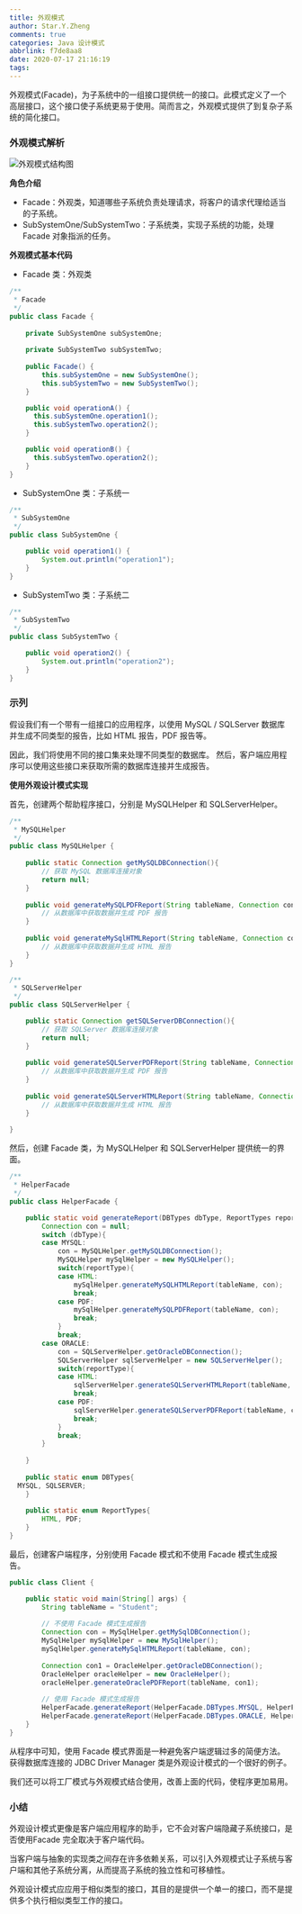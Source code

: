 ```yaml
---
title: 外观模式
author: Star.Y.Zheng
comments: true
categories: Java 设计模式
abbrlink: f7de8aa8
date: 2020-07-17 21:16:19
tags:
---
```


外观模式(Facade)，为子系统中的一组接口提供统一的接口。此模式定义了一个高层接口，这个接口使子系统更易于使用。简而言之，外观模式提供了到复杂子系统的简化接口。
<!-- more -->

### 外观模式解析

![外观模式结构图](facade.png)

**角色介绍**

- Facade：外观类，知道哪些子系统负责处理请求，将客户的请求代理给适当的子系统。
- SubSystemOne/SubSystemTwo：子系统类，实现子系统的功能，处理 Facade 对象指派的任务。

**外观模式基本代码**

- Facade 类：外观类

```java
/**
 * Facade
 */
public class Facade {
    
    private SubSystemOne subSystemOne;
    
    private SubSystemTwo subSystemTwo;
    
    public Facade() {
        this.subSystemOne = new SubSystemOne();
        this.subSystemTwo = new SubSystemTwo();
    }

    public void operationA() {
      this.subSystemOne.operation1();
      this.subSystemTwo.operation2();
    }

    public void operationB() {
      this.subSystemTwo.operation2();
    }
}
```

- SubSystemOne 类：子系统一

```java
/**
 * SubSystemOne
 */
public class SubSystemOne {

    public void operation1() {
        System.out.println("operation1");
    }
}
```

- SubSystemTwo 类：子系统二

```java
/**
 * SubSystemTwo
 */
public class SubSystemTwo {

    public void operation2() {
        System.out.println("operation2");
    }
}
```

### 示列

假设我们有一个带有一组接口的应用程序，以使用 MySQL / SQLServer 数据库并生成不同类型的报告，比如 HTML 报告，PDF 报告等。

因此，我们将使用不同的接口集来处理不同类型的数据库。 然后，客户端应用程序可以使用这些接口来获取所需的数据库连接并生成报告。

**使用外观设计模式实现**

首先，创建两个帮助程序接口，分别是 MySQLHelper 和 SQLServerHelper。
```java
/**
 * MySQLHelper
 */
public class MySQLHelper {
	
	public static Connection getMySQLDBConnection(){
		// 获取 MySQL 数据库连接对象
		return null;
	}
	
	public void generateMySQLPDFReport(String tableName, Connection con){
		// 从数据库中获取数据并生成 PDF 报告
	}
	
	public void generateMySqlHTMLReport(String tableName, Connection con){
		// 从数据库中获取数据并生成 HTML 报告
	}
}

/**
 * SQLServerHelper
 */
public class SQLServerHelper {

	public static Connection getSQLServerDBConnection(){
		// 获取 SQLServer 数据库连接对象
		return null;
	}
	
	public void generateSQLServerPDFReport(String tableName, Connection con){
		// 从数据库中获取数据并生成 PDF 报告
	}
	
	public void generateSQLServerHTMLReport(String tableName, Connection con){
		// 从数据库中获取数据并生成 HTML 报告
	}
	
}
```

然后，创建 Facade 类，为 MySQLHelper 和 SQLServerHelper 提供统一的界面。

```java
/**
 * HelperFacade
 */
public class HelperFacade {

	public static void generateReport(DBTypes dbType, ReportTypes reportType, String tableName){
		Connection con = null;
		switch (dbType){
		case MYSQL: 
			con = MySQLHelper.getMySQLDBConnection();
			MySQLHelper mySqlHelper = new MySQLHelper();
			switch(reportType){
			case HTML:
				mySqlHelper.generateMySQLHTMLReport(tableName, con);
				break;
			case PDF:
				mySqlHelper.generateMySQLPDFReport(tableName, con);
				break;
			}
			break;
		case ORACLE: 
			con = SQLServerHelper.getOracleDBConnection();
			SQLServerHelper sqlServerHelper = new SQLServerHelper();
			switch(reportType){
			case HTML:
				sqlServerHelper.generateSQLServerHTMLReport(tableName, con);
				break;
			case PDF:
				sqlServerHelper.generateSQLServerPDFReport(tableName, con);
				break;
			}
			break;
		}
		
	}
	
	public static enum DBTypes{
  MYSQL, SQLSERVER;
	}
	
	public static enum ReportTypes{
		HTML, PDF;
	}
} 
```

最后，创建客户端程序，分别使用 Facade 模式和不使用 Facade 模式生成报告。

```java
public class Client {

	public static void main(String[] args) {
		String tableName = "Student";
		
		// 不使用 Facade 模式生成报告
		Connection con = MySqlHelper.getMySqlDBConnection();
		MySqlHelper mySqlHelper = new MySqlHelper();
		mySqlHelper.generateMySqlHTMLReport(tableName, con);
		
		Connection con1 = OracleHelper.getOracleDBConnection();
		OracleHelper oracleHelper = new OracleHelper();
		oracleHelper.generateOraclePDFReport(tableName, con1);
		
		// 使用 Facade 模式生成报告
		HelperFacade.generateReport(HelperFacade.DBTypes.MYSQL, HelperFacade.ReportTypes.HTML, tableName);
		HelperFacade.generateReport(HelperFacade.DBTypes.ORACLE, HelperFacade.ReportTypes.PDF, tableName);
	}
}
```
从程序中可知，使用 Facade 模式界面是一种避免客户端逻辑过多的简便方法。获得数据库连接的 JDBC Driver Manager 类是外观设计模式的一个很好的例子。

我们还可以将工厂模式与外观模式结合使用，改善上面的代码，使程序更加易用。

### 小结

外观设计模式更像是客户端应用程序的助手，它不会对客户端隐藏子系统接口，是否使用Facade 完全取决于客户端代码。   

当客户端与抽象的实现类之间存在许多依赖关系，可以引入外观模式让子系统与客户端和其他子系统分离，从而提高子系统的独立性和可移植性。  

外观设计模式应应用于相似类型的接口，其目的是提供一个单一的接口，而不是提供多个执行相似类型工作的接口。